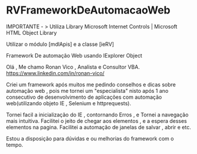 # RVFrameworkDeAutomacaoWeb

IMPORTANTE - >
Utiliza Library
Microsoft Internet Controls |
Microsoft HTML Object Library

Utilizar o módulo [mdlApis] e a classe [ieRV]



Framework De automação Web usando IExplorer Object

Olá , Me chamo Ronan Vico , Analista e Consultor VBA.
https://www.linkedin.com/in/ronan-vico/


Criei um framework após muitos me pedindo conselhos e dicas sobre automação web , pois me tornei um "especialista" nisto após 1 ano consecutivo de desenvolvimento de aplicações com automação web(utilizando objeto IE , Selenium e httprequests).


Tornei facil a inicialização do IE , contornando Erros , e Tornei a navegação mais intuitiva.
Facilitei o jeito de chegar aos elementos , e a espera desses elementos na pagina.
Facilitei a automação de janelas de salvar , abrir e etc.



Estou a disposição para dúvidas e ou melhorias do framework com o tempo.








